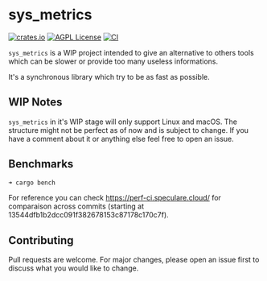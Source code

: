 sys_metrics
========
[![crates.io](https://img.shields.io/crates/v/sys_metrics.svg)](https://crates.io/crates/sys_metrics)
[![AGPL License](https://img.shields.io/badge/license-AGPL-blue.svg)](LICENSE)
[![CI](https://github.com/Martichou/sys_metrics/workflows/CI/badge.svg)](https://github.com/Martichou/sys_metrics/actions)

`sys_metrics` is a WIP project intended to give an alternative to others tools which can be slower or provide too many useless informations.

It's a synchronous library which try to be as fast as possible.

WIP Notes
--------------------------

`sys_metrics` in it's WIP stage will only support Linux and macOS.
The structure might not be perfect as of now and is subject to change. If you have a comment about it or anything else feel free to open an issue.

Benchmarks
--------------------------

```bash
➜ cargo bench
```

For reference you can check https://perf-ci.speculare.cloud/ for comparaison across commits (starting at 13544dfb1b2dcc091f382678153c87178c170c7f).

Contributing
--------------------------

Pull requests are welcome. For major changes, please open an issue first to discuss what you would like to change.